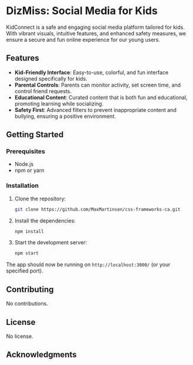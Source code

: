 # DizMiss: Social Media for Kids

KidConnect is a safe and engaging social media platform tailored for kids. With vibrant visuals, intuitive features, and enhanced safety measures, we ensure a secure and fun online experience for our young users.

## Features

- **Kid-Friendly Interface**: Easy-to-use, colorful, and fun interface designed specifically for kids.
- **Parental Controls**: Parents can monitor activity, set screen time, and control friend requests.
- **Educational Content**: Curated content that is both fun and educational, promoting learning while socializing.
- **Safety First**: Advanced filters to prevent inappropriate content and bullying, ensuring a positive environment.

## Getting Started

### Prerequisites

- Node.js
- npm or yarn

### Installation

1. Clone the repository:
   ```bash
   git clone https://github.com/MaxMartinsen/css-frameworks-ca.git
   ```

2. Install the dependencies:
   ```bash
   npm install
   ```

3. Start the development server:
   ```bash
   npm start
   ```

The app should now be running on `http://localhost:3000/` (or your specified port).

## Contributing

No contributions.

## License

No license.

## Acknowledgments